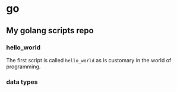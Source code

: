 # go

## My golang scripts repo

### hello_world

The first script is called `hello_world` as is customary in the world of programming.



### data types
